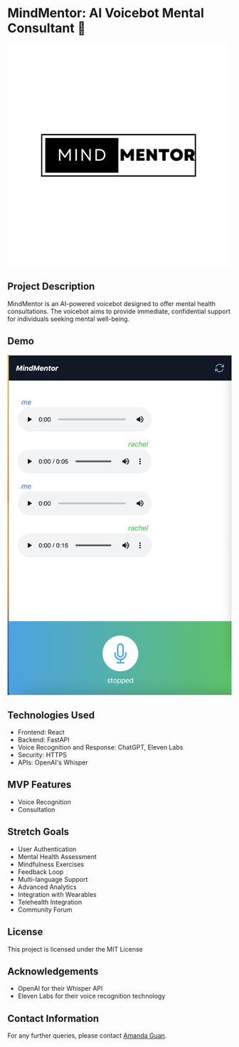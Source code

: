 # MindMentor: AI Voicebot Mental Consultant 🤖
![MindMentor Logo](./MindMentor.png)

## Project Description
MindMentor is an AI-powered voicebot designed to offer mental health consultations. The voicebot aims to provide immediate, confidential support for individuals seeking mental well-being.

## Demo
![Demo](./demo.png)

## Technologies Used
- Frontend: React
- Backend: FastAPI
- Voice Recognition and Response: ChatGPT, Eleven Labs
- Security: HTTPS
- APIs: OpenAI's Whisper

## MVP Features
- Voice Recognition
- Consultation

## Stretch Goals
- User Authentication
- Mental Health Assessment
- Mindfulness Exercises
- Feedback Loop
- Multi-language Support
- Advanced Analytics
- Integration with Wearables
- Telehealth Integration
- Community Forum

## License
This project is licensed under the MIT License 

## Acknowledgements
- OpenAI for their Whisper API
- Eleven Labs for their voice recognition technology

## Contact Information
For any further queries, please contact [Amanda Guan](mailto:ag.amandaguan@gmail.com).